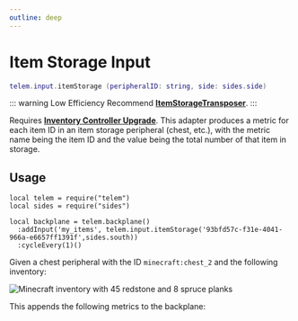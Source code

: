 ```yaml
---
outline: deep
---
```


# Item Storage Input <RepoLink path="lib/input/ItemStorageInputAdapter.lua" />

```lua
telem.input.itemStorage (peripheralID: string, side: sides.side)
```

::: warning Low Efficiency
Recommend **[ItemStorageTransposer](/reference/input/ItemStorageTransposer)**.
:::

Requires **[Inventory Controller Upgrade](https://ocdoc.cil.li/item:inventory_controller_upgrade)**.
This adapter produces a metric for each item ID in an item storage peripheral (chest, etc.), with the metric name being the item ID and the value being the total number of that item in storage.

## Usage

```lua{5}
local telem = require("telem")
local sides = require("sides")

local backplane = telem.backplane()
  :addInput('my_items', telem.input.itemStorage('93bfd57c-f31e-4041-966a-e6657ff1391f',sides.south))
  :cycleEvery(1)()
```

Given a chest peripheral with the ID `minecraft:chest_2` and the following inventory:

![Minecraft inventory with 45 redstone and 8 spruce planks](/assets/inventory.png)

This appends the following metrics to the backplane:

<MetricTable
  :metrics="[
    {
      name: 'storage:minecraft:redstone',
      value: 45,
      unit: 'item',
      adapter: 'my_items',
      source: 'minecraft:chest_2'
    },
    {
      name: 'storage:minecraft:spruce_planks',
      value: 8,
      unit: 'item',
      adapter: 'my_items',
      source: 'minecraft:chest_2'
    }
  ]"
/>